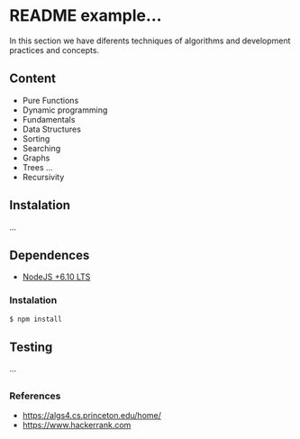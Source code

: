 # README example...

In this section we have diferents techniques of algorithms and development practices and concepts.

## Content
* Pure Functions
* Dynamic programming
* Fundamentals
* Data Structures
* Sorting
* Searching
* Graphs
* Trees
...
* Recursivity 



## Instalation
... 

## Dependences
* [NodeJS +6.10 LTS](https://nodejs.org/en/)

### Instalation

```bash
$ npm install
```
## Testing
...
## 

### References
* https://algs4.cs.princeton.edu/home/
* https://www.hackerrank.com
